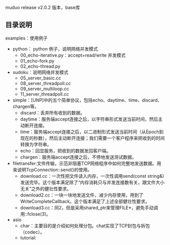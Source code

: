 muduo release v2.0.2 版本，base库

## 目录说明
examples：使用例子
* python： python 例子，说明网络并发模式
  * 00_echo-iterative.py：accept+read/write 并发模式 
  * 01_echo-fork.py
  * 02_echo-thread.py
* sudoku：说明网络并发模式
  * 05_server_basic.cc
  * 08_server_threadpoll.cc
  * 09_server_multiloop.cc
  * 11_server_threadpoll.cc
* simple：[UNP]中的五个简单协议，包括echo、daytime、time、discard、chargen等。
  * discard：丢弃所有收到的数据。   
  * daytime：服务端accept连接之后，以字符串形式发送当前时间，然后主动断开连接。   
  * time：服务端accept连接之后，以二进制形式发送当前时间（从Epoch到现在的秒数），然后主动断开连接；我们需要一个客户程序来把收到的时间转换为字符串。   
  * echo：回显服务，把收到的数据发回客户端。   
  * chargen：服务端accept连接之后，不停地发送测试数据。
* filetransfer:文件传输，示范非阻塞TCP网络程序中如何完整地发送数据。用来说明TcpConnection::send()的使用。
  * download.cc：一次性把文件读入内存，一次性调用send(const string&)发送完毕。这个版本满足除了“内存消耗只与并发连接数有关，跟文件大小无关”之外的健壮性要求。
  * download2.cc：一块一块地发送文件，减少内存使用，用到了WriteCompleteCallback。这个版本满足了上述全部健壮性要求。
  * download3.cc：同2，但是采用shared_ptr来管理FILE*，避免手动调用::fclose(3)。
* asio
  * char：主要目的是介绍如何处理分包。chat实现了TCP封包与拆包（codec）。
  * tutorial:




